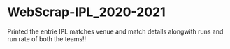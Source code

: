 # WebScrap-IPL_2020-2021
Printed the entrie IPL matches venue and match details alongwith runs and run rate of both the teams!!
